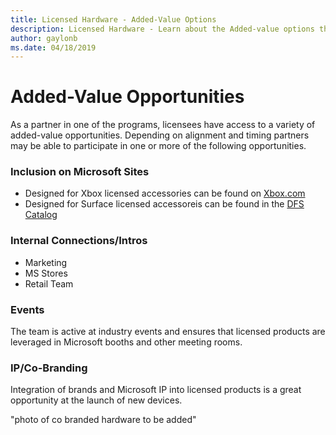```yaml
---
title: Licensed Hardware - Added-Value Options
description: Licensed Hardware - Learn about the Added-value options that are part of the Licensed Hardware programs. 
author: gaylonb
ms.date: 04/18/2019
---
```


# Added-Value Opportunities

As a partner in one of the programs, licensees have access to a variety of added-value opportunities.   Depending on alignment and timing partners may be able to participate in one or more of the following opportunities.

### Inclusion on Microsoft Sites
- Designed for Xbox licensed accessories can be found on [Xbox.com](http://aka.ms/d4xbox_featured)
- Designed for Surface licensed accessoreis can be found in the [DFS Catalog](http://aka.ms/DFS)

### Internal Connections/Intros

- Marketing
- MS Stores
- Retail Team


### Events

The team is active at industry events and ensures that licensed products are leveraged in Microsoft booths and other meeting rooms.

### IP/Co-Branding

Integration of brands and Microsoft IP into licensed products is a great opportunity at the launch of new devices.  

"photo of co branded hardware to be added"